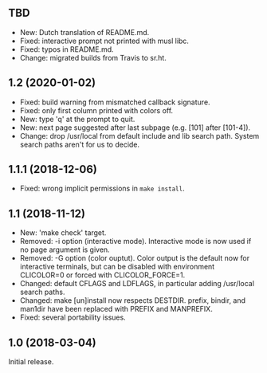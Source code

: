 TBD
---
 - New: Dutch translation of README.md.
 - Fixed: interactive prompt not printed with musl libc.
 - Fixed: typos in README.md.
 - Change: migrated builds from Travis to sr.ht.

1.2 (2020-01-02)
----------------
 - Fixed: build warning from mismatched callback signature.
 - Fixed: only first column printed with colors off.
 - New: type 'q' at the prompt to quit.
 - New: next page suggested after last subpage (e.g. [101] after [101-4]).
 - Change: drop /usr/local from default include and lib search path. System
   search paths aren't for us to decide.

1.1.1 (2018-12-06)
------------------
 - Fixed: wrong implicit permissions in `make install`.

1.1 (2018-11-12)
----------------
 - New: 'make check' target.
 - Removed: -i option (interactive mode). Interactive mode is now used if no
   page argument is given.
 - Removed: -G option (color ouptut). Color output is the default now for
   interactive terminals, but can be disabled with environment CLICOLOR=0 or
   forced with CLICOLOR_FORCE=1.
 - Changed: default CFLAGS and LDFLAGS, in particular adding /usr/local
   search paths.
 - Changed: make [un]install now respects DESTDIR. prefix, bindir, and
   man1dir have been replaced with PREFIX and MANPREFIX.
 - Fixed: several portability issues.

1.0 (2018-03-04)
----------------
Initial release.
